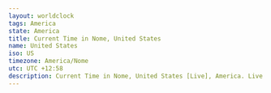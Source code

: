 ```yaml
---
layout: worldclock
tags: America
state: America
title: Current Time in Nome, United States
name: United States
iso: US
timezone: America/Nome
utc: UTC +12:58
description: Current Time in Nome, United States [Live], America. Live update now time in Nome, timezone America/Nome, UTC +12:58, Country ISO code & Current Local Time.
---
```


